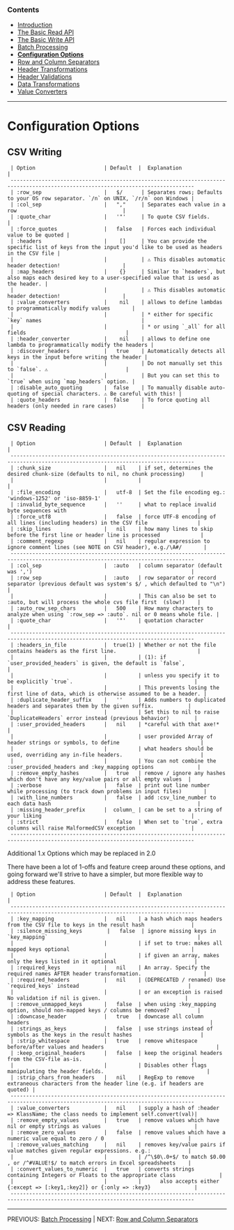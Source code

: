 
### Contents

  * [Introduction](./_introduction.md)
  * [The Basic Read API](./basic_read_api.md)
  * [The Basic Write API](./basic_write_api.md)
  * [Batch Processing](././batch_processing.md)
  * [**Configuration Options**](./options.md)
  * [Row and Column Separators](./row_col_sep.md)
  * [Header Transformations](./header_transformations.md)
  * [Header Validations](./header_validations.md)
  * [Data Transformations](./data_transformations.md)
  * [Value Converters](./value_converters.md)
    
--------------   

# Configuration Options

## CSV Writing

     | Option                      | Default  |  Explanation                                                                         |
     ---------------------------------------------------------------------------------------------------------------------------------
     | :row_sep                    |   $/      | Separates rows; Defaults to your OS row separator. `/n` on UNIX, `/r/n` oon Windows | 
     | :col_sep                    |   ","     | Separates each value in a row                                  | 
     | :quote_char                 |   '"'     | To quote CSV fields.                                           |
     | :force_quotes               |   false   | Forces each individual value to be quoted |
     | :headers                    |    []     | You can provide the specific list of keys from the input you'd like to be used as headers in the CSV file |
     |                             |           | ⚠️ This disables automatic header detection!                    |
     | :map_headers                |    {}     | Similar to `headers`, but also maps each desired key to a user-specified value that is uesd as the header. | 
     |                             |           | ⚠️ This disables automatic header detection!                    |
     | :value_converters           |    nil    | allows to define lambdas to programmatically modify values       |
     |                             |           | * either for specific `key` names                                |
     |                             |           | * or using `_all` for all fields                                |
     | :header_converter           |    nil    | allows to define one lambda to programmatically modify the headers |
     | :discover_headers           |   true    | Automatically detects all keys in the input before writing the header |
     |                             |           | Do not manually set this to `false`. ⚠️                         |
     |                             |           | But you can set this to `true` when using `map_headers` option. |
     | :disable_auto_quoting       |  false    | To manually disable auto-quoting of special characters. ⚠️ Be careful with this! |
     | :quote_headers              |  false    | To force quoting all headers (only needed in rare cases)        |


## CSV Reading

     | Option                      | Default  |  Explanation                                                                         |
     ---------------------------------------------------------------------------------------------------------------------------------
     | :chunk_size                 |   nil    | if set, determines the desired chunk-size (defaults to nil, no chunk processing)     |
     |                             |          |                                                                                      |
     | :file_encoding              |   utf-8  | Set the file encoding eg.: 'windows-1252' or 'iso-8859-1'                            |
     | :invalid_byte_sequence      |   ''     | what to replace invalid byte sequences with                                          |
     | :force_utf8                 |   false  | force UTF-8 encoding of all lines (including headers) in the CSV file                |
     | :skip_lines                 |   nil    | how many lines to skip before the first line or header line is processed             |
     | :comment_regexp             |   nil    | regular expression to ignore comment lines (see NOTE on CSV header), e.g./\A#/       |
     ---------------------------------------------------------------------------------------------------------------------------------
     | :col_sep                    |  :auto   | column separator (default was ',')                                                   |
     | :row_sep                    |  :auto   | row separator or record separator (previous default was system's $/ , which defaulted to "\n") |
     |                             |          | This can also be set to :auto, but will process the whole cvs file first  (slow!)    |
     | :auto_row_sep_chars         |   500    | How many characters to analyze when using `:row_sep => :auto`. nil or 0 means whole file. |
     | :quote_char                 |   '"'    | quotation character                                                                  |
     ---------------------------------------------------------------------------------------------------------------------------------
     | :headers_in_file            |  true(1) | Whether or not the file contains headers as the first line.                          |
     |                             |          | (1): if `user_provided_headers` is given, the default is `false`,                    |
     |                             |          | unless you specify it to be explicitly `true`.                                       |
     |                             |          | This prevents losing the first line of data, which is otherwise assumed to be a header. |
     | :duplicate_header_suffix    |   ''     | Adds numbers to duplicated headers and separates them by the given suffix.           |
     |                             |          | Set this to nil to raise `DuplicateHeaders` error instead (previous behavior)        |
     | :user_provided_headers      |   nil    | *careful with that axe!*                                                             |
     |                             |          | user provided Array of header strings or symbols, to define                          |
     |                             |          | what headers should be used, overriding any in-file headers.                         |
     |                             |          | You can not combine the :user_provided_headers and :key_mapping options              |
     | :remove_empty_hashes        |   true   | remove / ignore any hashes which don't have any key/value pairs or all empty values  |
     | :verbose                    |   false  | print out line number while processing (to track down problems in input files)       |
     | :with_line_numbers          |   false  | add :csv_line_number to each data hash                                               |
     | :missing_header_prefix      |  column_ | can be set to a string of your liking                                                |
     | :strict                     |   false  | When set to `true`, extra columns will raise MalformedCSV exception                  |
     ---------------------------------------------------------------------------------------------------------------------------------

Additional 1.x Options which may be replaced in 2.0

There have been a lot of 1-offs and feature creep around these options, and going forward we'll strive to have a simpler, but more flexible way to address these features.


     | Option                      | Default  |  Explanation                                                                         |
     ---------------------------------------------------------------------------------------------------------------------------------
     | :key_mapping                |   nil    | a hash which maps headers from the CSV file to keys in the result hash               |
     | :silence_missing_keys        |   false  | ignore missing keys in `key_mapping`                                                |
     |                             |          | if set to true: makes all mapped keys optional                                       |
     |                             |          | if given an array, makes only the keys listed in it optional                         |
     | :required_keys              |   nil    | An array. Specify the required names AFTER header transformation.                    |
     | :required_headers           |   nil    | (DEPRECATED / renamed) Use `required_keys` instead                                   |
     |                             |          | or an exception is raised   No validation if nil is given.                           |
     | :remove_unmapped_keys       |   false  | when using :key_mapping option, should non-mapped keys / columns be removed?         |
     | :downcase_header            |   true   | downcase all column headers                                                          |
     | :strings_as_keys            |   false  | use strings instead of symbols as the keys in the result hashes                      |
     | :strip_whitespace           |   true   | remove whitespace before/after values and headers                                    |
     | :keep_original_headers      |   false  | keep the original headers from the CSV-file as-is.                                   |
     |                             |          | Disables other flags manipulating the header fields.                                 |
     | :strip_chars_from_headers   |   nil    | RegExp to remove extraneous characters from the header line (e.g. if headers are quoted) |
     ---------------------------------------------------------------------------------------------------------------------------------
     | :value_converters           |   nil    | supply a hash of :header => KlassName; the class needs to implement self.convert(val)|
     | :remove_empty_values        |   true   | remove values which have nil or empty strings as values                              |
     | :remove_zero_values         |   false  | remove values which have a numeric value equal to zero / 0                           |
     | :remove_values_matching     |   nil    | removes key/value pairs if value matches given regular expressions. e.g.:            |
     |                             |          | /^\$0\.0+$/ to match $0.00 , or /^#VALUE!$/ to match errors in Excel spreadsheets    |
     | :convert_values_to_numeric  |   true   | converts strings containing Integers or Floats to the appropriate class              |
     |                             |          |      also accepts either {:except => [:key1,:key2]} or {:only => :key3}              |
     ---------------------------------------------------------------------------------------------------------------------------------

-------------
PREVIOUS: [Batch Processing](./batch_processing.md) | NEXT: [Row and Column Separators](./row_col_sep.md)
